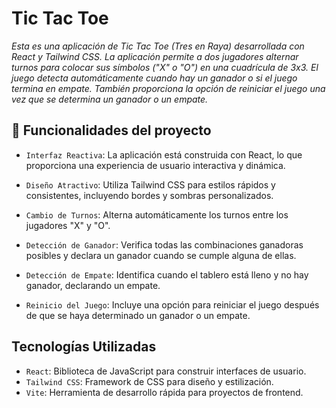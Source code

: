 # Tic Tac Toe 

<em> Esta es una aplicación de Tic Tac Toe (Tres en Raya) desarrollada con React y Tailwind CSS. La aplicación permite a dos jugadores alternar turnos para colocar sus símbolos ("X" o "O") en una cuadrícula de 3x3. El juego detecta automáticamente cuando hay un ganador o si el juego termina en empate. También proporciona la opción de reiniciar el juego una vez que se determina un ganador o un empate. </em>

## :hammer: Funcionalidades del proyecto

- `Interfaz Reactiva`: La aplicación está construida con React, lo que proporciona una experiencia de usuario interactiva y dinámica.

- `Diseño Atractivo`: Utiliza Tailwind CSS para estilos rápidos y consistentes, incluyendo bordes y sombras personalizados. 

- `Cambio de Turnos`: Alterna automáticamente los turnos entre los jugadores "X" y "O". 

- `Detección de Ganador`: Verifica todas las combinaciones ganadoras posibles y declara un ganador cuando se cumple alguna de ellas. 

- `Detección de Empate`: Identifica cuando el tablero está lleno y no hay ganador, declarando un empate. 

- `Reinicio del Juego`: Incluye una opción para reiniciar el juego después de que se haya determinado un ganador o un empate.

## Tecnologías Utilizadas

- `React`: Biblioteca de JavaScript para construir interfaces de usuario.
- `Tailwind CSS`: Framework de CSS para diseño y estilización.
- `Vite`: Herramienta de desarrollo rápida para proyectos de frontend.
